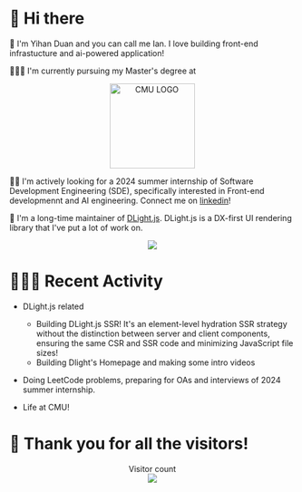 # 👋 Hi there
🥳 I'm Yihan Duan and you can call me Ian. I love building front-end infrastucture and ai-powered application! 

🧑🏼‍🎓 I'm currently pursuing my Master's degree at
<p align="center">
<img src="https://www.cmu.edu/brand/brand-guidelines/images/wordmarksquare-red-600x600.png" width="150px" alt="CMU LOGO"/>
</p>

🕵🏼 I'm actively looking for a 2024 summer internship of Software Development Engineering (SDE), specifically interested in Front-end developmennt and AI engineering. Connect me on [linkedin](https://www.linkedin.com/in/iandx/)!

🌟 I'm a long-time maintainer of [DLight.js](https://github.com/dlight-js/dlight). DLight.js is a DX-first UI rendering library that I've put a lot of work on.
<p align="center">
<img src="https://devcard.pullpo.io/api?user_id=cjmb4nbm97os73ehpghg&custom_title=IanDxSSXX%20%40%20dlight-js&custom_subtitle=Team%20Lead&show_icons=true&disable_animations=false&title_color=fc418d&text_color=a9fef7&icon_color=f8d847&ring_color=fc418d&bg_color=141321&image_url=https%3A%2F%2Favatars.githubusercontent.com%2Fu%2F123367865%3Fv%3D4"></img>
</p>

# 🧑🏼‍💻 Recent Activity 
* DLight.js related
  * Building DLight.js SSR! It's an element-level hydration SSR strategy without the distinction between server and client components, ensuring the same CSR and SSR code and minimizing JavaScript file sizes!
  * Building Dlight's Homepage and making some intro videos

* Doing LeetCode problems, preparing for OAs and interviews of 2024 summer internship.

* Life at CMU!

# 🎉 Thank you for all the visitors!
<p align="center"> 
  Visitor count<br>
  <img src="https://profile-counter.glitch.me/iandxssxx/count.svg" />
</p>

